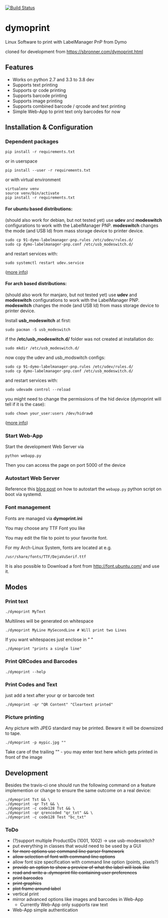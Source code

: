 [![Build Status](https://travis-ci.org/computerlyrik/dymoprint.svg?branch=master)](https://travis-ci.org/computerlyrik/dymoprint)

dymoprint
=========

Linux Software to print with LabelManager PnP from Dymo


cloned for development from https://sbronner.com/dymoprint.html

## Features

* Works on python 2.7 and 3.3 to 3.8 dev
* Supports text printing
* Supports qr code printing
* Supports barcode printing
* Supports image printing
* Supports combined barcode / qrcode and text printing
* Simple Web-App to print text only barcodes for now

## Installation & Configuration
### Dependent packages

```
pip install -r requirements.txt
```
or in userspace
```
pip install --user -r requirements.txt
```
or with virtual environment
```
virtualenv venv
source venv/bin/activate
pip install -r requirements.txt
```

#### For ubuntu based distributions:
(should also work for debian, but not tested yet)
use **udev** and **modeswitch** configurations to work with the LabelManager PNP.
**modeswitch** changes the mode (and USB Id) from mass storage device to printer device.

    sudo cp 91-dymo-labelmanager-pnp.rules /etc/udev/rules.d/
    sudo cp dymo-labelmanager-pnp.conf /etc/usb_modeswitch.d/    
    
and restart services with:
  
    sudo systemctl restart udev.service

([more info](http://www.draisberghof.de/usb_modeswitch/bb/viewtopic.php?t=947))

#### For arch based distributions:
(should also work for manjaro, but not tested yet)
use **udev** and **modeswitch** configurations to work with the LabelManager PNP.
**modeswitch** changes the mode (and USB Id) from mass storage device to printer device.

Install **usb_modeswitch** at first:

    sudo pacman -S usb_modeswitch

if the **/etc/usb_modeswitch.d/** folder was not created at installation do:

    sudo mkdir /etc/usb_modeswitch.d/

now copy the udev and usb_modswitch configs:

    sudo cp 91-dymo-labelmanager-pnp.rules /etc/udev/rules.d/
    sudo cp dymo-labelmanager-pnp.conf /etc/usb_modeswitch.d/    
    
and restart services with:
  
    sudo udevadm control --reload

you might need to change the permissions of the hid device (dymoprint will tell if it is the case):

    sudo chown your_user:users /dev/hidraw0 

([more info](http://www.draisberghof.de/usb_modeswitch/bb/viewtopic.php?t=947))

### Start Web-App

Start the development Web Server via

    python webapp.py

Then you can access the page on port 5000 of the device

### Autostart Web Server

Reference this [blog post](https://blog.merzlabs.com/posts/python-autostart-systemd/) on how to autostart the `webapp.py` python script on boot via systemd.

### Font management

Fonts are managed via **dymoprint.ini**

You may choose any TTF Font you like

You may edit the file to point to your favorite font.

For my Arch-Linux System, fonts are located at e.g.

	/usr/share/fonts/TTF/DejaVuSerif.ttf

It is also possible to Download a font from
http://font.ubuntu.com/ and use it.

## Modes
### Print text
```./dymoprint MyText```

Multilines will be generated on whitespace

```./dymoprint MyLine MySecondLine # Will print two Lines```

If you want whitespaces just enclose in " "

```./dymoprint "prints a single line"```

### Print QRCodes and Barcodes
```./dymoprint --help```

### Print Codes and Text
just add a text after your qr or barcode text

```./dymoprint -qr "QR Content" "Cleartext printed"```

### Picture printing
Any picture with JPEG standard may be printed. Beware it will be downsized to tape.

```./dymoprint -p mypic.jpg ""```

Take care of the trailing "" - you may enter text here which gets printed in front of the image

## Development 
Besides the travis-ci one should run the following command on a feature implemention or change to ensure the same outcome on a real device:
```
./dymoprint Tst && \
./dymoprint -qr Tst && \
./dymoprint -c code128 Tst && \
./dymoprint -qr qrencoded "qr_txt" && \
./dymoprint -c code128 Test "bc_txt"
```


### ToDo
- (?)support multiple ProductIDs (1001, 1002) -> use usb-modeswitch?
- put everything in classes that would need to be used by a GUI
- ~~for more options use command line parser framework~~
- ~~allow selection of font with command line options~~
- allow font size specification with command line option (points, pixels?)
- ~~provide an option to show a preview of what the label will look like~~
- ~~read and write a .dymoprint file containing user preferences~~
- ~~print barcodes~~
- ~~print graphics~~
- ~~plot frame around label~~
- vertical print
- mirror advanced options like images and barcodes in Web-App
  - Currently Web-App only supports raw text
- Web-App simple authentication
